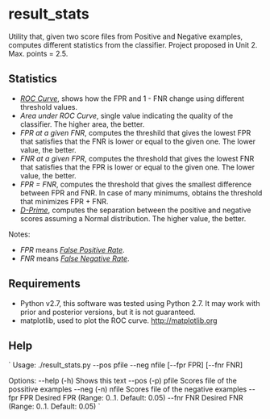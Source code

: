 result_stats
============

Utility that, given two score files from Positive and Negative examples, 
computes different statistics from the classifier. 
Project proposed in Unit 2. Max. points = 2.5.

Statistics
----------

* [*ROC Curve*](http://en.wikipedia.org/wiki/Receiver_operating_characteristic), shows how the FPR and 1 - FNR change using different threshold values.
* *Area under ROC Curve*, single value indicating the quality of the classifier. The higher area, the better.
* *FPR at a given FNR*, computes the threshild that gives the lowest FPR that satisfies that the FNR is lower or equal to the given one. The lower value, the better.
* *FNR at a given FPR*, computes the threshold that gives the lowest FNR that satisfies that the FPR is lower or equal to the given one. The lower value, the better.
* *FPR = FNR*, computes the threshold that gives the smallest difference between FPR and FNR. In case of many minimums, obtains the threshold that minimizes FPR + FNR.
* [*D-Prime*](http://en.wikipedia.org/wiki/D'), computes the separation between the positive and negative scores assuming a Normal distribution. The higher value, the better.

Notes: 
* *FPR* means [_False Positive Rate_](http://en.wikipedia.org/wiki/False_positive#Type_I_error).
* *FNR* means [_False Negative Rate_](http://en.wikipedia.org/wiki/False_positive#Type_II_error).


Requirements
------------

* Python v2.7, this software was tested using Python 2.7. It may work with prior and posterior versions, but it is not guaranteed.
* matplotlib, used to plot the ROC curve. http://matplotlib.org


Help
----
`
Usage:
  ./result_stats.py --pos pfile --neg nfile [--fpr FPR] [--fnr FNR]

Options:
  --help (-h)         Shows this text
  --pos (-p) pfile    Scores file of the possitive examples
  --neg (-n) nfile    Scores file of the negative examples
  --fpr FPR           Desired FPR (Range: 0..1. Default: 0.05)
  --fnr FNR           Desired FNR (Range: 0..1. Default: 0.05)
`
